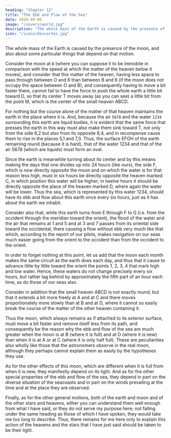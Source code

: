 ```yaml
---
heading: "Chapter 12"
title: "The Ebb and Flow of the Sea"
date: 2020-09-06
image: "/covers/world.jpg"
description: "The whole mass of the Earth is caused by the presence of the moon, and also about some particular things that depend on that motion"
icon: "/icons/descartes.jpg"
---
```




The whole mass of the Earth is caused by the presence of the moon, and also about some particular things that depend on that motion.

Consider the moon at `B` (where you can suppose it to be immobile in comparison with the speed at which the matter of the heaven below it moves), and consider that this matter of the heaven, having less space to pass through between O and 6 than between B and 6 (if the moon does not occupy the space between O and B), and consequently having to move a bit faster there, cannot fail to have the force to push the whole earth a little bit toward D, so that its center T moves away (as you can see) a little bit from the point M, which is the center of the small heaven ABCD. 

For nothing but the course alone of the matter of that heaven maintains the earth in the place where it is. And, because the air `5678` and the water `1234` surrounding this earth are liquid bodies, it is evident that the same force that presses the earth in this way must also make them sink toward T, not only from the side 6,2 but also from its opposite 8,4, and in recompense cause them to rise in the places 5,1 and 7,3. Thus, the surface EFGH of the earth remaining round (because it is hard), that of the water 1234 and that of the air 5678 (which are liquids) must form an oval.

Since the earth is meanwhile turning about its center and by this means making the days that one divides up into 24 hours (like ours), the side F, which is now directly opposite the moon and on which the water is for that reason less high, must in six hours be directly opposite the heaven marked C, in which position this water will be higher; in twelve hours it should be directly opposite the place of the heaven marked D, where again the water will be lower. Thus the sea, which is represented by this water 1234, should have its ebb and flow about this earth once every six hours, just as it has about the earth we inhabit.

Consider also that, while this earth turns from E through F to G (i.e. from the occident through the meridian toward the orient), the flood of the water and the air that remains at 1 and 5 and at 3 and 7 passes from its oriental side toward the occidental, there causing a flow without ebb very much like that which, according to the report of our pilots, makes navigation on our seas much easier going from the orient to the occident than from the occident to the orient.

In order to forget nothing at this point, let us add that the moon each month makes the same circuit as the earth does each day, and thus that it cause to advance little by little toward the orient the points 1, 2, 3, 4 that mark high and low water. Hence, these waters do not change precisely every six hours, but rather lag behind by approximately the fifth part of an hour each time, as do those of our seas also.

Consider in addition that the small heaven ABCD is not exactly round, but that it extends a bit more freely at A and at C and there moves proportionately more slowly than at B and at D, where it cannot so easily break the course of the matter of the other heaven containing it. 

Thus the moon, which always remains as if attached to its exterior surface, must move a bit faster and remove itself less from its path, and consequently be the reason why the ebb and flow of the sea are much greater when the moon is at B (where it is full) and at D (where it is new) than when it is at A or at C (where it is only half full). These are peculiarities also wholly like those that the astronomers observe in the real moon, although they perhaps cannot explain them as easily by the hypotheses they use.

As for the other effects of this moon, which are different when it is full from when it is new, they manifestly depend on its light. And as for the other special properties of the ebb and flow of the sea, they depend in part on the diverse situation of the seacoasts and in part on the winds prevailing at the time and at the place they are observed. 

Finally, as for the other general motions, both of the earth and moon and of the other stars and heavens, either you can understand them well enough from what I have said, or they do not serve my purpose here; not falling under the same heading as those of which I have spoken, they would take me too long to describe. Thus, there remains for me here only to explain this action of the heavens and the stars that I have just said should be taken to be their light.

